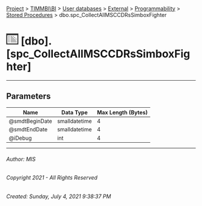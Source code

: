 #### 

[Project](../../../../../index.md) > [TIMMBI\\BI](../../../../index.md) > [User databases](../../../index.md) > [External](../../index.md) > [Programmability](../index.md) > [Stored Procedures](Stored_Procedures.md) > dbo.spc_CollectAllMSCCDRsSimboxFighter

# ![Stored Procedures](../../../../../Images/StoredProcedure32.png) [dbo].[spc_CollectAllMSCCDRsSimboxFighter]

---

## <a name="#parameters"></a>Parameters

| Name | Data Type | Max Length (Bytes) |
|---|---|---|
| @smdtBeginDate | smalldatetime | 4 |
| @smdtEndDate | smalldatetime | 4 |
| @iDebug | int | 4 |


---

###### Author:  MIS

###### Copyright 2021 - All Rights Reserved

###### Created: Sunday, July 4, 2021 9:38:37 PM

